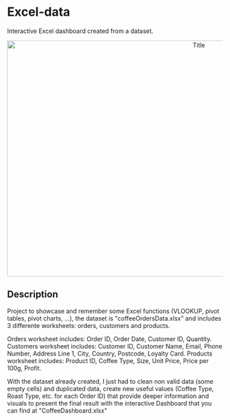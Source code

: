# Excel-data
Interactive Excel dashboard created from a dataset.

<p align="center">
  <img src="https://i.imgur.com/Ra9k6ld.png" alt="Title" width="880px" height="550px">
</p>


## Description

Project to showcase and remember some Excel functions (VLOOKUP, pivot tables, pivot charts, ...), the dataset is "coffeeOrdersData.xlsx" and includes 3 differente worksheets: orders, customers and products.

Orders worksheet includes: Order ID, Order Date, Customer ID, Quantity.
Customers worksheet includes: Customer ID, Customer Name, Email, Phone Number, Address Line 1, City, Country, Postcode, Loyalty Card.
Products worksheet includes: Product ID, Coffee Type, Size, Unit Price, Price per 100g, Profit.

With the dataset already created, I just had to clean non valid data (some empty cells) and duplicated data, create new useful values (Coffee Type, Roast Type, etc. for each Order ID) that provide deeper information and visuals to present the final result with the interactive Dashboard that you can find at "CoffeeDashboard.xlsx"
